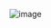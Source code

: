 ![image](https://github.com/FelipeVieira4/Trabalho_SQL_bancoREFATURADO/assets/101891565/3fbae63c-ef0b-49b8-b651-0043cc48765b)
